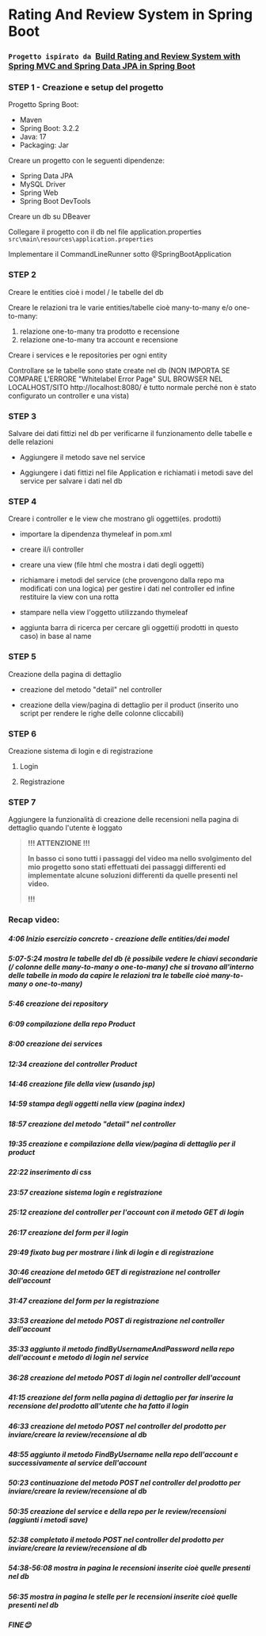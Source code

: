 # Rating And Review System in Spring Boot

### `Progetto ispirato da `[Build Rating and Review System with Spring MVC and Spring Data JPA in Spring Boot](https://www.youtube.com/watch?v=3geqxSMpU0o)

### STEP 1 - Creazione e setup del progetto

Progetto Spring Boot:

* Maven
* Spring Boot: 3.2.2
* Java: 17
* Packaging: Jar

Creare un progetto con le seguenti dipendenze:

* Spring Data JPA
* MySQL Driver
* Spring Web
* Spring Boot DevTools

Creare un db su DBeaver

Collegare il progetto con il db nel file application.properties `src\main\resources\application.properties`

Implementare il CommandLineRunner sotto @SpringBootApplication

### STEP 2

Creare le entities cioè i model / le tabelle del db

Creare le relazioni tra le varie entities/tabelle cioè many-to-many e/o one-to-many:

1) relazione one-to-many tra prodotto e recensione
2) relazione one-to-many tra account e recensione

Creare i services e le repositories per ogni entity 

Controllare se le tabelle sono state create nel db (NON IMPORTA SE COMPARE L'ERRORE "Whitelabel Error Page" SUL BROWSER NEL LOCALHOST/SITO http://localhost:8080/ è tutto normale perché non è stato configurato un controller e una vista)

### STEP 3

Salvare dei dati fittizi nel db per verificarne il funzionamento delle tabelle e delle relazioni

- Aggiungere il metodo save nel service

- Aggiungere i dati fittizi nel file Application e richiamati i metodi save del service per salvare i dati nel db

### STEP 4

Creare i controller e le view che mostrano gli oggetti(es. prodotti) 

- importare la dipendenza thymeleaf in pom.xml

- creare il/i controller

- creare una view (file html che mostra i dati degli oggetti)

- richiamare i metodi del service (che provengono dalla repo ma modificati con una logica) per gestire i dati nel controller ed infine restituire la view con una rotta

- stampare nella view l'oggetto utilizzando thymeleaf

- aggiunta barra di ricerca per cercare gli oggetti(i prodotti in questo caso) in base al name

### STEP 5

Creazione della pagina di dettaglio

- creazione del metodo "detail" nel controller

- creazione della view/pagina di dettaglio per il product (inserito uno script per rendere le righe delle colonne cliccabili)

### STEP 6

Creazione sistema di login e di registrazione

1) Login



2) Registrazione


### STEP 7

Aggiungere la funzionalità di creazione delle recensioni nella pagina di dettaglio quando l'utente è loggato



> **!!! ATTENZIONE !!!**
>
> **In basso ci sono tutti i passaggi del video ma nello svolgimento del mio progetto sono stati effettuati dei passaggi differenti ed implementate alcune soluzioni differenti da quelle presenti nel video.**
>
> **!!!**


### Recap video:

##### 4:06 Inizio esercizio concreto - creazione delle entities/dei model
##### 5:07-5:24 mostra le tabelle del db (è possibile vedere le chiavi secondarie (/ colonne delle many-to-many o one-to-many) che si trovano all'interno delle tabelle in modo da capire le relazioni tra le tabelle cioè many-to-many o one-to-many)
##### 5:46 creazione dei repository
##### 6:09 compilazione della repo Product
##### 8:00 creazione dei services
##### 12:34 creazione del controller Product
##### 14:46 creazione file della view (usando jsp)
##### 14:59 stampa degli oggetti nella view (pagina index)
##### 18:57 creazione del metodo "detail" nel controller
##### 19:35 creazione e compilazione della view/pagina di dettaglio per il product
##### 22:22 inserimento di css
##### 23:57 creazione sistema login e registrazione
##### 25:12 creazione del controller per l'account con il metodo GET di login
##### 26:17 creazione del form per il login
##### 29:49 fixato bug per mostrare i link di login e di registrazione
##### 30:46 creazione del metodo GET di registrazione nel controller dell'account
##### 31:47 creazione del form per la registrazione
##### 33:53 creazione del metodo POST di registrazione nel controller dell'account
##### 35:33 aggiunto il metodo findByUsernameAndPassword nella repo dell'account e metodo di login nel service
##### 36:28  creazione del metodo POST di login nel controller dell'account
##### 41:15 creazione del form nella pagina di dettaglio per far inserire la recensione del prodotto all'utente che ha fatto il login
##### 46:33 creazione del metodo POST nel controller del prodotto per inviare/creare la review/recensione al db
##### 48:55 aggiunto il metodo FindByUsername nella repo dell'account e successivamente al service dell'account 
##### 50:23 continuazione del metodo POST nel controller del prodotto per inviare/creare la review/recensione al db
##### 50:35 creazione del service e della repo per le review/recensioni (aggiunti i metodi save)
##### 52:38 completato il metodo POST nel controller del prodotto per inviare/creare la review/recensione al db
##### 54:38-56:08 mostra in pagina le recensioni inserite cioè quelle presenti nel db  
##### 56:35 mostra in pagina le stelle per le recensioni inserite cioè quelle presenti nel db  
##### FINE😊